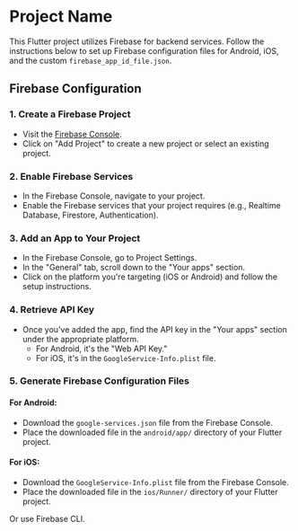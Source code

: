 # Project Name

This Flutter project utilizes Firebase for backend services. Follow the instructions below to set up Firebase configuration files for Android, iOS, and the custom `firebase_app_id_file.json`.

## Firebase Configuration

### 1. Create a Firebase Project

- Visit the [Firebase Console](https://console.firebase.google.com/).
- Click on "Add Project" to create a new project or select an existing project.

### 2. Enable Firebase Services

- In the Firebase Console, navigate to your project.
- Enable the Firebase services that your project requires (e.g., Realtime Database, Firestore, Authentication).

### 3. Add an App to Your Project

- In the Firebase Console, go to Project Settings.
- In the "General" tab, scroll down to the "Your apps" section.
- Click on the platform you're targeting (iOS or Android) and follow the setup instructions.

### 4. Retrieve API Key

- Once you've added the app, find the API key in the "Your apps" section under the appropriate platform.
  - For Android, it's the "Web API Key."
  - For iOS, it's in the `GoogleService-Info.plist` file.

### 5. Generate Firebase Configuration Files

#### For Android:

- Download the `google-services.json` file from the Firebase Console.
- Place the downloaded file in the `android/app/` directory of your Flutter project.

#### For iOS:

- Download the `GoogleService-Info.plist` file from the Firebase Console.
- Place the downloaded file in the `ios/Runner/` directory of your Flutter project.

Or use Firebase CLI.
